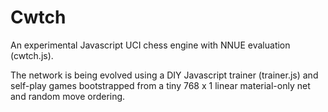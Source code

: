 # Cwtch

An experimental Javascript UCI chess engine with NNUE evaluation (cwtch.js).

The network is being evolved using a DIY Javascript trainer (trainer.js) and self-play games bootstrapped from a tiny 768 x 1 linear material-only net and random move ordering. 

